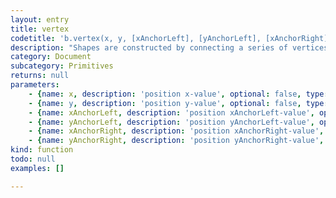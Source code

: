 ```yaml
---
layout: entry
title: vertex
codetitle: 'b.vertex(x, y, [xAnchorLeft], [yAnchorLeft], [xAnchorRight], [yAnchorRight])'
description: "Shapes are constructed by connecting a series of vertices. vertex() is used to\nspecify the vertex coordinates lines and polygons. It is used exclusively within\nthe beginShape() and endShape() functions."
category: Document
subcategory: Primitives
returns: null
parameters:
    - {name: x, description: 'position x-value', optional: false, type: [Number]}
    - {name: y, description: 'position y-value', optional: false, type: [Number]}
    - {name: xAnchorLeft, description: 'position xAnchorLeft-value', optional: true, type: [Number]}
    - {name: yAnchorLeft, description: 'position yAnchorLeft-value', optional: true, type: [Number]}
    - {name: xAnchorRight, description: 'position xAnchorRight-value', optional: true, type: [Number]}
    - {name: yAnchorRight, description: 'position yAnchorRight-value', optional: true, type: [Number]}
kind: function
todo: null
examples: []

---
```

